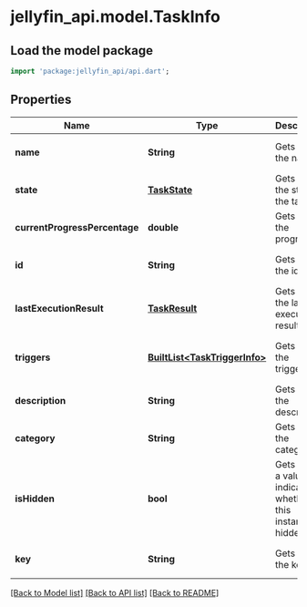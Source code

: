 # jellyfin_api.model.TaskInfo

## Load the model package
```dart
import 'package:jellyfin_api/api.dart';
```

## Properties
Name | Type | Description | Notes
------------ | ------------- | ------------- | -------------
**name** | **String** | Gets or sets the name. | [optional] [default to null]
**state** | [**TaskState**](TaskState.md) | Gets or sets the state of the task. | [optional] [default to null]
**currentProgressPercentage** | **double** | Gets or sets the progress. | [optional] [default to null]
**id** | **String** | Gets or sets the id. | [optional] [default to null]
**lastExecutionResult** | [**TaskResult**](TaskResult.md) | Gets or sets the last execution result. | [optional] [default to null]
**triggers** | [**BuiltList&lt;TaskTriggerInfo&gt;**](TaskTriggerInfo.md) | Gets or sets the triggers. | [optional] [default to const []]
**description** | **String** | Gets or sets the description. | [optional] [default to null]
**category** | **String** | Gets or sets the category. | [optional] [default to null]
**isHidden** | **bool** | Gets or sets a value indicating whether this instance is hidden. | [optional] [default to null]
**key** | **String** | Gets or sets the key. | [optional] [default to null]

[[Back to Model list]](../README.md#documentation-for-models) [[Back to API list]](../README.md#documentation-for-api-endpoints) [[Back to README]](../README.md)


